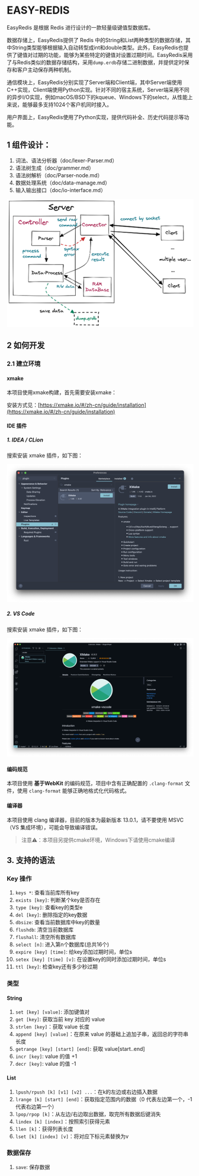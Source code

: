 # EASY-REDIS

EasyRedis 是根据 Redis 进行设计的一款轻量级键值型数据库。

数据存储上，EasyRedis提供了 Redis 中的String和List两种类型的数据存储，其中String类型能够根据输入自动转型成int和double类型。此外，EasyRedis也提供了键值对过期的功能，能够为某些特定的键值对设置过期时间。EasyRedis采用了与Redis类似的数据存储结构，采用`dump.erdb`存储二进制数据，并提供定时保存和客户主动保存两种机制。

通信模块上，EasyRedis分别实现了Server端和Client端，其中Server端使用C++实现，Client端使用Python实现。针对不同的宿主系统，Server端采用不同的异步I/O实现，例如macOS/BSD下的kqueue、Windows下的select，从性能上来说，能够最多支持1024个客户机同时接入。

用户界面上，EasyRedis使用了Python实现，提供代码补全、历史代码提示等功能。

## 1 组件设计：

1. 词法、语法分析器（doc/lexer-Parser.md）
2. 语法树生成（doc/grammer.md）
3. 语法树解析（doc/Parser-node.md）
4. 数据处理系统（doc/data-manage.md）
5. 输入输出接口（doc/io-interface.md）

![arch-2](https://raw.githubusercontent.com/MrZLeo/Image/main/uPic/2022/05/29/arch-2uSjIDZ.png)

## 2 如何开发

### 2.1 建立环境

#### xmake

本项目使用xmake构建，首先需要安装xmake：

安装方式见：[https://xmake.io/#/zh-cn/guide/installation](https://xmake.io/#/zh-cn/guide/installation)

#### IDE 插件

##### 1. IDEA / CLion

搜索安装 xmake 插件，如下图：

![image-20220421134214833](https://raw.githubusercontent.com/MrZLeo/Image/main/uPic/2022/04/21/image-20220421134214833PoHcQy.png)


##### 2. VS Code

搜索安装 xmake 插件，如下图：

![image-20220421134253371](https://raw.githubusercontent.com/MrZLeo/Image/main/uPic/2022/04/21/image-20220421134253371eTqQb1.png)

#### 编码规范

本项目使用 **基于WebKit** 的编码规范，项目中含有正确配置的 `.clang-format` 文件，使用 `clang-format` 能够正确地格式化代码格式。

#### 编译器

本项目使用 clang 编译器，目前的版本为最新版本 13.0.1，请不要使用 MSVC（VS 集成环境），可能会导致编译错误。

> 注意⚠️：本项目另提供cmake环境，Windows下请使用cmake编译

## 3. 支持的语法

### Key 操作

1. `keys *`: 查看当前库所有key
2. `exists [key]`: 判断某个key是否存在
3. `type [key]`: 查看key的类型e
4. `del [key]`: 删除指定的key数据
5. `dbsize`: 查看当前数据库中key的数量
6. `flushdb`: 清空当前数据库
7. `flushall`: 清空所有数据库
8. `select [n]`: 进入第n个数据库(总共16个)
9. `expire [key] [time]`: 给key添加过期时间，单位s
10. `setex [key] [time] [v]`: 在设置key的同时添加过期时间，单位s
11. `ttl [key]`: 检查key还有多少秒过期

### 类型

#### String

1. `set [key] [value]`: 添加键值对
2. `get [key]`: 获取当前 key 对应的 value
3. `strlen [key]`：获取 value 长度
4. `append [key] [value]`：在原来 value 的基础上追加子串，返回总的字符串长度
5. `getrange [key] [start] [end]`: 获取 value[start..end]
6. `incr [key]`: value 的值 +1
7. `decr [key]`: value 的值 -1

#### List

1. `lpush/rpush [k] [v1] [v2] ...`：在k的左边或右边插入数据
2. `lrange [k] [start] [end]`：获取指定范围内的数据（0 代表左边第一个，-1 代表右边第一个）
3. `lpop/rpop [k]`：从左边/右边取出数据，取完所有数据后键消失
4. `lindex [k] [index]`：按照索引获得元素
5. `llen [k]`：获得列表长度
6. `lset [k] [index] [v]`：将对应下标元素替换为v


### 数据保存

1. `save`: 保存数据

